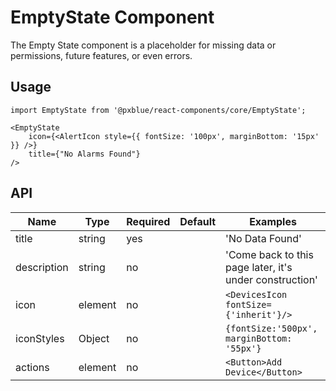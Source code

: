 # EmptyState Component
The Empty State component is a placeholder for missing data or permissions, future features, or even errors.

## Usage
```
import EmptyState from '@pxblue/react-components/core/EmptyState';
```
```
<EmptyState
    icon={<AlertIcon style={{ fontSize: '100px', marginBottom: '15px' }} />}
    title={"No Alarms Found"}
/>
```
 
## API
| Name        | Type     | Required | Default | Examples                                                  |
|-------------|----------|----------|---------|-----------------------------------------------------------|
| title       | string   | yes      |         | 'No Data Found'                                           |
| description | string   | no       |         | 'Come back to this page later, it's under construction'   |
| icon        | element  | no       |         | `<DevicesIcon fontSize={'inherit'}/>`                                          |
| iconStyles  | Object   | no       |         | `{fontSize:'500px', marginBottom: '55px'}`                |
| actions     | element  | no       |         | `<Button>Add Device</Button>`                             |      
